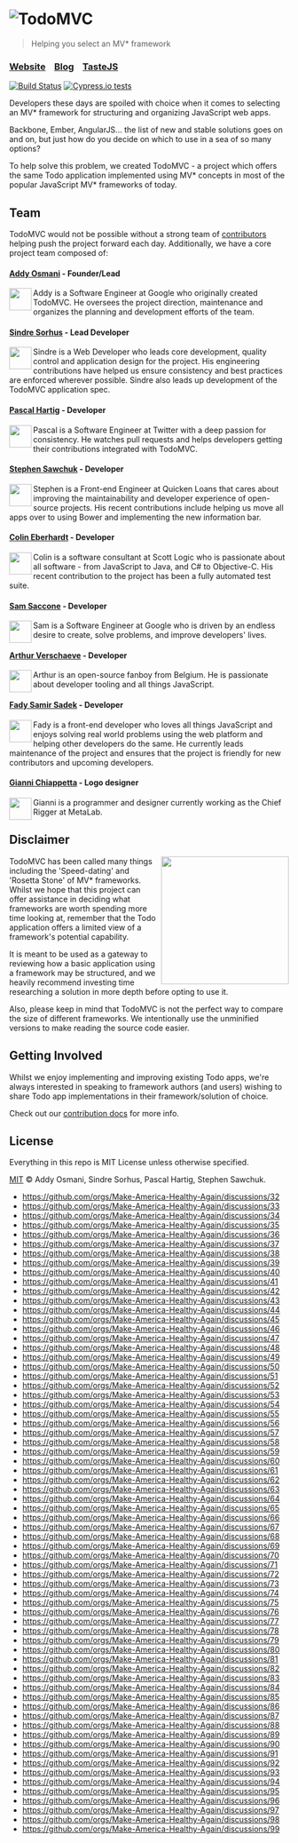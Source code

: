 # ![TodoMVC](media/logo.png)

> Helping you select an MV\* framework

### [Website](http://todomvc.com)&nbsp;&nbsp;&nbsp;&nbsp;[Blog](http://blog.tastejs.com)&nbsp;&nbsp;&nbsp;&nbsp;[TasteJS](http://tastejs.com)

[![Build Status](https://travis-ci.org/tastejs/todomvc.svg)](https://travis-ci.org/tastejs/todomvc)
[![Cypress.io tests](https://img.shields.io/badge/cypress.io-tests-green.svg?style=flat-square)](https://dashboard.cypress.io/#/projects/n4ynap/runs)

Developers these days are spoiled with choice when it comes to selecting an MV\* framework for structuring and organizing JavaScript web apps.

Backbone, Ember, AngularJS... the list of new and stable solutions goes on and on, but just how do you decide on which to use in a sea of so many options?

To help solve this problem, we created TodoMVC - a project which offers the same Todo application implemented using MV* concepts in most of the popular JavaScript MV\* frameworks of today.


## Team

TodoMVC would not be possible without a strong team of [contributors](https://github.com/tastejs/todomvc/contributors) helping push the project forward each day. Additionally, we have a core project team composed of:

#### [Addy Osmani](https://github.com/addyosmani) - Founder/Lead

<img align="left" width="40" height="40" src="https://avatars.githubusercontent.com/u/110953?v=4&s=40">
  Addy is a Software Engineer at Google who originally created TodoMVC. He oversees the project direction, maintenance and organizes the planning and development efforts of the team.

#### [Sindre Sorhus](https://github.com/sindresorhus) - Lead Developer

<img align="left" width="40" height="40" src="https://avatars.githubusercontent.com/u/170270?v=4&s=40">
Sindre is a Web Developer who leads core development, quality control and application design for the project. His engineering contributions have helped us ensure consistency and best practices are enforced wherever possible. Sindre also leads up development of the TodoMVC application spec.

#### [Pascal Hartig](https://github.com/passy) - Developer

<img align="left" width="40" height="40" src="https://avatars.githubusercontent.com/u/9906?v=4&s=40">
Pascal is a Software Engineer at Twitter with a deep passion for consistency. He watches pull requests and helps developers getting their contributions integrated with TodoMVC.

#### [Stephen Sawchuk](https://github.com/stephenplusplus) - Developer

<img align="left" width="40" height="40" src="https://avatars3.githubusercontent.com/u/723048?v=2&s=40">
Stephen is a Front-end Engineer at Quicken Loans that cares about improving the maintainability and developer experience of open-source projects. His recent contributions include helping us move all apps over to using Bower and implementing the new information bar.

#### [Colin Eberhardt](https://github.com/colineberhardt) - Developer

<img align="left" width="40" height="40" src="https://avatars.githubusercontent.com/u/1098110?v=4&s=40">
Colin is a software consultant at Scott Logic who is passionate about all software - from JavaScript to Java, and C# to Objective-C. His recent contribution to the project has been a fully automated test suite.

#### [Sam Saccone](https://github.com/samccone) - Developer

<img align="left" width="40" height="40" src="https://avatars.githubusercontent.com/u/883126?v=4&s=40">
Sam is a Software Engineer at Google who is driven by an endless desire to create, solve problems, and improve developers' lives.

#### [Arthur Verschaeve](https://github.com/arthurvr) - Developer

<img align="left" width="40" height="40" src="https://avatars.githubusercontent.com/u/6025224?v=4&s=40">
Arthur is an open-source fanboy from Belgium. He is passionate about developer tooling and all things JavaScript.

#### [Fady Samir Sadek](https://github.com/FadySamirSadek) - Developer

<img align="left" width="40" height="40" src="https://avatars.githubusercontent.com/u/7483806?v=4&s=40">
Fady is a front-end developer who loves all things JavaScript and enjoys solving real world problems using the web platform and helping other developers do the same. He currently leads maintenance of the project and ensures that the project is friendly for new contributors and upcoming developers.

#### [Gianni Chiappetta](https://github.com/gf3) - Logo designer

<img align="left" width="40" height="40" src="https://avatars.githubusercontent.com/u/18397?v=4&s=40">
Gianni is a programmer and designer currently working as the Chief Rigger at MetaLab.

## Disclaimer

<img align="right" width="230" height="230" src="media/icon-small.png">

TodoMVC has been called many things including the 'Speed-dating' and 'Rosetta Stone' of MV\* frameworks. Whilst we hope that this project can offer assistance in deciding what frameworks are worth spending more time looking at, remember that the Todo application offers a limited view of a framework's potential capability.

It is meant to be used as a gateway to reviewing how a basic application using a framework may be structured, and we heavily recommend investing time researching a solution in more depth before opting to use it.

Also, please keep in mind that TodoMVC is not the perfect way to compare the size of different frameworks. We intentionally use the unminified versions to make reading the source code easier.


## Getting Involved

Whilst we enjoy implementing and improving existing Todo apps, we're always interested in speaking to framework authors (and users) wishing to share Todo app implementations in their framework/solution of choice.

Check out our [contribution docs](contributing.md) for more info.


## License

Everything in this repo is MIT License unless otherwise specified.

[MIT](license.md) © Addy Osmani, Sindre Sorhus, Pascal Hartig, Stephen Sawchuk.
- https://github.com/orgs/Make-America-Healthy-Again/discussions/32
- https://github.com/orgs/Make-America-Healthy-Again/discussions/33
- https://github.com/orgs/Make-America-Healthy-Again/discussions/34
- https://github.com/orgs/Make-America-Healthy-Again/discussions/35
- https://github.com/orgs/Make-America-Healthy-Again/discussions/36
- https://github.com/orgs/Make-America-Healthy-Again/discussions/37
- https://github.com/orgs/Make-America-Healthy-Again/discussions/38
- https://github.com/orgs/Make-America-Healthy-Again/discussions/39
- https://github.com/orgs/Make-America-Healthy-Again/discussions/40
- https://github.com/orgs/Make-America-Healthy-Again/discussions/41
- https://github.com/orgs/Make-America-Healthy-Again/discussions/42
- https://github.com/orgs/Make-America-Healthy-Again/discussions/43
- https://github.com/orgs/Make-America-Healthy-Again/discussions/44
- https://github.com/orgs/Make-America-Healthy-Again/discussions/45
- https://github.com/orgs/Make-America-Healthy-Again/discussions/46
- https://github.com/orgs/Make-America-Healthy-Again/discussions/47
- https://github.com/orgs/Make-America-Healthy-Again/discussions/48
- https://github.com/orgs/Make-America-Healthy-Again/discussions/49
- https://github.com/orgs/Make-America-Healthy-Again/discussions/50
- https://github.com/orgs/Make-America-Healthy-Again/discussions/51
- https://github.com/orgs/Make-America-Healthy-Again/discussions/52
- https://github.com/orgs/Make-America-Healthy-Again/discussions/53
- https://github.com/orgs/Make-America-Healthy-Again/discussions/54
- https://github.com/orgs/Make-America-Healthy-Again/discussions/55
- https://github.com/orgs/Make-America-Healthy-Again/discussions/56
- https://github.com/orgs/Make-America-Healthy-Again/discussions/57
- https://github.com/orgs/Make-America-Healthy-Again/discussions/58
- https://github.com/orgs/Make-America-Healthy-Again/discussions/59
- https://github.com/orgs/Make-America-Healthy-Again/discussions/60
- https://github.com/orgs/Make-America-Healthy-Again/discussions/61
- https://github.com/orgs/Make-America-Healthy-Again/discussions/62
- https://github.com/orgs/Make-America-Healthy-Again/discussions/63
- https://github.com/orgs/Make-America-Healthy-Again/discussions/64
- https://github.com/orgs/Make-America-Healthy-Again/discussions/65
- https://github.com/orgs/Make-America-Healthy-Again/discussions/66
- https://github.com/orgs/Make-America-Healthy-Again/discussions/67
- https://github.com/orgs/Make-America-Healthy-Again/discussions/68
- https://github.com/orgs/Make-America-Healthy-Again/discussions/69
- https://github.com/orgs/Make-America-Healthy-Again/discussions/70
- https://github.com/orgs/Make-America-Healthy-Again/discussions/71
- https://github.com/orgs/Make-America-Healthy-Again/discussions/72
- https://github.com/orgs/Make-America-Healthy-Again/discussions/73
- https://github.com/orgs/Make-America-Healthy-Again/discussions/74
- https://github.com/orgs/Make-America-Healthy-Again/discussions/75
- https://github.com/orgs/Make-America-Healthy-Again/discussions/76
- https://github.com/orgs/Make-America-Healthy-Again/discussions/77
- https://github.com/orgs/Make-America-Healthy-Again/discussions/78
- https://github.com/orgs/Make-America-Healthy-Again/discussions/79
- https://github.com/orgs/Make-America-Healthy-Again/discussions/80
- https://github.com/orgs/Make-America-Healthy-Again/discussions/81
- https://github.com/orgs/Make-America-Healthy-Again/discussions/82
- https://github.com/orgs/Make-America-Healthy-Again/discussions/83
- https://github.com/orgs/Make-America-Healthy-Again/discussions/84
- https://github.com/orgs/Make-America-Healthy-Again/discussions/85
- https://github.com/orgs/Make-America-Healthy-Again/discussions/86
- https://github.com/orgs/Make-America-Healthy-Again/discussions/87
- https://github.com/orgs/Make-America-Healthy-Again/discussions/88
- https://github.com/orgs/Make-America-Healthy-Again/discussions/89
- https://github.com/orgs/Make-America-Healthy-Again/discussions/90
- https://github.com/orgs/Make-America-Healthy-Again/discussions/91
- https://github.com/orgs/Make-America-Healthy-Again/discussions/92
- https://github.com/orgs/Make-America-Healthy-Again/discussions/93
- https://github.com/orgs/Make-America-Healthy-Again/discussions/94
- https://github.com/orgs/Make-America-Healthy-Again/discussions/95
- https://github.com/orgs/Make-America-Healthy-Again/discussions/96
- https://github.com/orgs/Make-America-Healthy-Again/discussions/97
- https://github.com/orgs/Make-America-Healthy-Again/discussions/98
- https://github.com/orgs/Make-America-Healthy-Again/discussions/99
